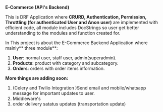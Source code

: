 **E-Commerce (API's Backend)**

This is DRF Application where **CRURD, Authentication, Permission, Throttling (for authenticated User and Anon user)** are implemented with efficient code, all module includes DocStrings so user get better understanding to the modules and function created for.

In This project is about the E-Commerce Backend Application where mainly** three module**:
1. **User**: normal user, staff user, admin(superadmin).
2. **Products**: product with category and subcategory.
3. **Orders**: orders with order items information.

**More things are adding soon:**
1. (Celery and Twilio Integration )Send email and mobile/whatsapp message for important updates to user.
2. Middleware's
3. order delivery satatus updates (transportation update)
   
